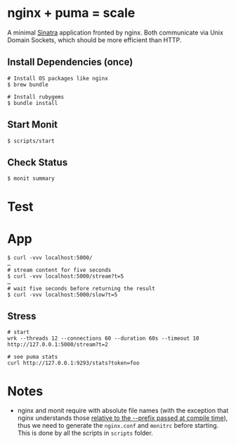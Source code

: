 # nginx + puma = scale

A minimal [Sinatra](sinatrarb.com) application fronted by nginx. Both communicate via Unix Domain Sockets, which should be more efficient than HTTP.

## Install Dependencies (once)

```
# Install OS packages like nginx
$ brew bundle

# Install rubygems
$ bundle install
```

## Start Monit

```
$ scripts/start
```

## Check Status

```
$ monit summary
```

# Test

# App

```
$ curl -vvv localhost:5000/
…
# stream content for five seconds
$ curl -vvv localhost:5000/stream?t=5
…
# wait five seconds before returning the result
$ curl -vvv localhost:5000/slow?t=5
```

## Stress

```
# start
wrk --threads 12 --connections 60 --duration 60s --timeout 10 http://127.0.0.1:5000/stream?t=2

# see puma stats
curl http://127.0.0.1:9293/stats?token=foo
```

# Notes

* nginx and monit require with absolute file names (with the exception that nginx understands those [relative to the --prefix passed at compile time](http://nginx.org/en/docs/configure.html)), thus we need to generate the `nginx.conf` and `monitrc` before starting. This is done by all the scripts in `scripts` folder.
